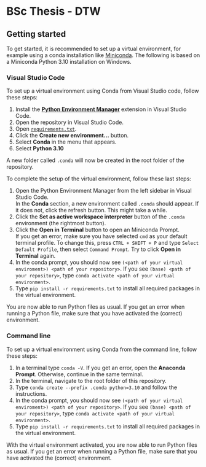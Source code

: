 # BSc Thesis - DTW

## Getting started
To get started, it is recommended to set up a virtual environment, for example using a conda installation like [Miniconda](https://docs.conda.io/en/latest/miniconda.html). The following is based on a Miniconda Python 3.10 installation on Windows.

### Visual Studio Code
To set up a virtual environment using Conda from Visual Studio code, follow these steps:
1. Install the **[Python Environment Manager](vscode:extension/donjayamanne.python-environment-manager)** extension in Visual Studio Code.
2. Open the repository in Visual Studio Code.
3. Open [`requirements.txt`](requirements.txt).
4. Click the **Create new environment...** button.
5. Select **Conda** in the menu that appears.
6. Select **Python 3.10**  

A new folder called `.conda` will now be created in the root folder of the repository.  

To complete the setup of the virtual environment, follow these last steps:
1. Open the Python Environment Manager from the left sidebar in Visual Studio Code.  
In the **Conda** section, a new environment called `.conda` should appear. If it does not, click the refresh button. This might take a while.
2. Click the **Set as active workspace interpreter** button of the `.conda` environment (the rightmost button).
3. Click the **Open in Terminal** button to open an Miniconda Prompt.  
If you get an error, make sure you have selected `cmd` as your default terminal profile. To change this, press `CTRL + SHIFT + P` and type `Select Default Profile`, then select `Command Prompt`. Try to click **Open in Terminal** again.
4. In the conda prompt, you should now see `(<path of your virtual enviroment>) <path of your repository>`. If you see `(base) <path of your repository>`, type `conda activate <path of your virtual environment>`. 
5. Type `pip install -r requirements.txt` to install all required packages in the virtual environment.  

You are now able to run Python files as usual. If you get an error when running a Python file, make sure that you have activated the (correct) environment.

### Command line
To set up a virtual environment using Conda from the command line, follow these steps:
1. In a terminal type `conda -V`. If you get an error, open the **Anaconda Prompt**. Otherwise, continue in the same terminal.
2. In the terminal, navigate to the root folder of this repository.
3. Type `conda create --prefix .conda python=3.10` and follow the instructions.
4. In the conda prompt, you should now see `(<path of your virtual enviroment>) <path of your repository>`. If you see `(base) <path of your repository>`, type `conda activate <path of your virtual environment>`. 
5. Type `pip install -r requirements.txt` to install all required packages in the virtual environment.  

With the virtual environment activated, you are now able to run Python files as usual. If you get an error when running a Python file, make sure that you have activated the (correct) environment.